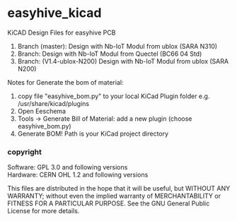# easyhive_kicad
KiCAD Design Files for easyhive PCB

1. Branch (master): Design with Nb-IoT Modul from ublox (SARA N310)
2. Branch: Design with Nb-IoT Modul from Quectel (BC66 04 Std)
3. Branch: (V1.4-ublox-N200) Design with Nb-IoT Modul from ublox (SARA N200)

Notes for Generate the bom of material:
1. copy file "easyhive_bom.py" to your local KiCad Plugin folder
e.g. /usr/share/kicad/plugins
2. Open Eeschema
3. Tools -> Generate Bill of Material: add a new plugin (choose easyhive_bom.py)
4. Generate BOM! Path is your KiCad project directory

### copyright
Software: GPL 3.0 and following versions   
Hardware: CERN OHL 1.2 and following versions   
   
This files are distributed in the hope that it will be useful,
but WITHOUT ANY WARRANTY; without even the implied warranty of
MERCHANTABILITY or FITNESS FOR A PARTICULAR PURPOSE.
See the GNU General Public License for more details.

